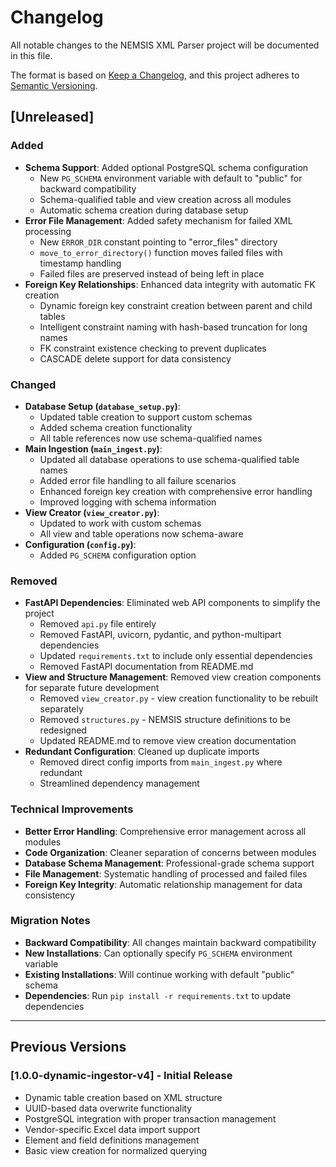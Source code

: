 # Changelog

All notable changes to the NEMSIS XML Parser project will be documented in this file.

The format is based on [Keep a Changelog](https://keepachangelog.com/en/1.0.0/),
and this project adheres to [Semantic Versioning](https://semver.org/spec/v2.0.0.html).

## [Unreleased]

### Added
- **Schema Support**: Added optional PostgreSQL schema configuration
  - New `PG_SCHEMA` environment variable with default to "public" for backward compatibility
  - Schema-qualified table and view creation across all modules
  - Automatic schema creation during database setup
- **Error File Management**: Added safety mechanism for failed XML processing
  - New `ERROR_DIR` constant pointing to "error_files" directory
  - `move_to_error_directory()` function moves failed files with timestamp handling
  - Failed files are preserved instead of being left in place
- **Foreign Key Relationships**: Enhanced data integrity with automatic FK creation
  - Dynamic foreign key constraint creation between parent and child tables
  - Intelligent constraint naming with hash-based truncation for long names
  - FK constraint existence checking to prevent duplicates
  - CASCADE delete support for data consistency

### Changed
- **Database Setup (`database_setup.py`)**:
  - Updated table creation to support custom schemas
  - Added schema creation functionality
  - All table references now use schema-qualified names
- **Main Ingestion (`main_ingest.py`)**:
  - Updated all database operations to use schema-qualified table names
  - Added error file handling to all failure scenarios
  - Enhanced foreign key creation with comprehensive error handling
  - Improved logging with schema information
- **View Creator (`view_creator.py`)**:
  - Updated to work with custom schemas
  - All view and table operations now schema-aware
- **Configuration (`config.py`)**:
  - Added `PG_SCHEMA` configuration option

### Removed
- **FastAPI Dependencies**: Eliminated web API components to simplify the project
  - Removed `api.py` file entirely
  - Removed FastAPI, uvicorn, pydantic, and python-multipart dependencies
  - Updated `requirements.txt` to include only essential dependencies
  - Removed FastAPI documentation from README.md
- **View and Structure Management**: Removed view creation components for separate future development
  - Removed `view_creator.py` - view creation functionality to be rebuilt separately
  - Removed `structures.py` - NEMSIS structure definitions to be redesigned
  - Updated README.md to remove view creation documentation
- **Redundant Configuration**: Cleaned up duplicate imports
  - Removed direct config imports from `main_ingest.py` where redundant
  - Streamlined dependency management


### Technical Improvements
- **Better Error Handling**: Comprehensive error management across all modules
- **Code Organization**: Cleaner separation of concerns between modules
- **Database Schema Management**: Professional-grade schema support
- **File Management**: Systematic handling of processed and failed files
- **Foreign Key Integrity**: Automatic relationship management for data consistency

### Migration Notes
- **Backward Compatibility**: All changes maintain backward compatibility
- **New Installations**: Can optionally specify `PG_SCHEMA` environment variable
- **Existing Installations**: Will continue working with default "public" schema
- **Dependencies**: Run `pip install -r requirements.txt` to update dependencies

---

## Previous Versions

### [1.0.0-dynamic-ingestor-v4] - Initial Release
- Dynamic table creation based on XML structure
- UUID-based data overwrite functionality
- PostgreSQL integration with proper transaction management
- Vendor-specific Excel data import support
- Element and field definitions management
- Basic view creation for normalized querying
